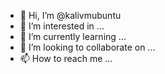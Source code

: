 - 👋 Hi, I’m @kalivmubuntu
- 👀 I’m interested in ...
- 🌱 I’m currently learning ...
- 💞️ I’m looking to collaborate on ...
- 📫 How to reach me ...

<!---
kalivmubuntu/kalivmubuntu is a ✨ special ✨ repository because its `README.md` (this file) appears on your GitHub profile.
You can click the Preview link to take a look at your changes.
--->
